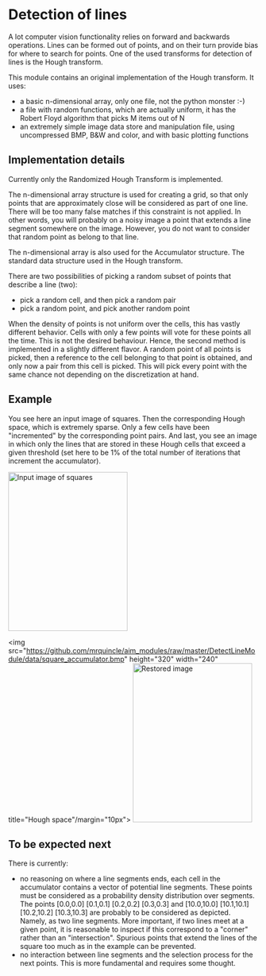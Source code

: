# Detection of lines

A lot computer vision functionality relies on forward and backwards operations. Lines can be formed out of points, and on their turn provide bias for where to search for points. One of the used transforms for detection of lines is the Hough transform.

This module contains an original implementation of the Hough transform. It uses:

* a basic n-dimensional array, only one file, not the python monster :-)
* a file with random functions, which are actually uniform, it has the Robert Floyd algorithm that picks M items out of N
* an extremely simple image data store and manipulation file, using uncompressed BMP, B&W and color, and with basic plotting functions

## Implementation details

Currently only the Randomized Hough Transform is implemented.

The n-dimensional array structure is used for creating a grid, so that only points that are approximately close will be considered as part of one line. There will be too many false matches if this constraint is not applied. In other words, you will probably on a noisy image a point that extends a line segment somewhere on the image. However, you do not want to consider that random point as belong to that line.

The n-dimensional array is also used for the Accumulator structure. The standard data structure used in the Hough transform. 

There are two possibilities of picking a random subset of points that describe a line (two):

* pick a random cell, and then pick a random pair
* pick a random point, and pick another random point

When the density of points is not uniform over the cells, this has vastly different behavior. Cells with only a few points will vote for these points all the time. This is not the desired behaviour. Hence, the second method is implemented in a slightly different flavor. A random point of all points is picked, then a reference to the cell belonging to that point is obtained, and only now a pair from this cell is picked. This will pick every point with the same chance not depending on the discretization at hand.

## Example

You see here an input image of squares. Then the corresponding Hough space, which is extremely sparse. Only a few cells have been "incremented" by the corresponding point pairs. And last, you see an image in which only the lines that are stored in these Hough cells that exceed a given threshold (set here to be 1% of the total number of iterations that increment the accumulator).

<img src="https://github.com/mrquincle/aim_modules/raw/master/DetectLineModule/data/square.bmp" height="320" width="240" title="Input image of squares" margin="10px"/>

<img src="https://github.com/mrquincle/aim_modules/raw/master/DetectLineModule/data/square_accumulator.bmp" height="320" width="240" title="Hough space"/margin="10px">
<img src="https://github.com/mrquincle/aim_modules/raw/master/DetectLineModule/data/square_backprojection.bmp" height="320" width="240" title="Restored image" margin="10px"/>

## To be expected next

There is currently:

* no reasoning on where a line segments ends, each cell in the accumulator contains a vector of potential line segments. These points must be considered as a probability density distribution over segments. The points [0.0,0.0] [0.1,0.1] [0.2,0.2] [0.3,0.3] and [10.0,10.0] [10.1,10.1] [10.2,10.2] [10.3,10.3] are probably to be considered as depicted. Namely, as two line segments. More important, if two lines meet at a given point, it is reasonable to inspect if this correspond to a "corner" rather than an "intersection". Spurious points that extend the lines of the square too much as in the example can be prevented.
* no interaction between line segments and the selection process for the next points. This is more fundamental and requires some thought.


